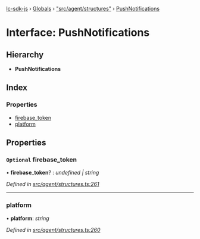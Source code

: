 [lc-sdk-js](../README.md) › [Globals](../globals.md) › ["src/agent/structures"](../modules/_src_agent_structures_.md) › [PushNotifications](_src_agent_structures_.pushnotifications.md)

# Interface: PushNotifications

## Hierarchy

* **PushNotifications**

## Index

### Properties

* [firebase_token](_src_agent_structures_.pushnotifications.md#optional-firebase_token)
* [platform](_src_agent_structures_.pushnotifications.md#platform)

## Properties

### `Optional` firebase_token

• **firebase_token**? : *undefined | string*

*Defined in [src/agent/structures.ts:261](https://github.com/livechat/lc-sdk-js/blob/38eeefe/src/agent/structures.ts#L261)*

___

###  platform

• **platform**: *string*

*Defined in [src/agent/structures.ts:260](https://github.com/livechat/lc-sdk-js/blob/38eeefe/src/agent/structures.ts#L260)*
